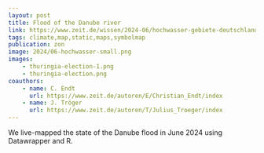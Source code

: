 ```yaml
---
layout: post
title: Flood of the Danube river
link: https://www.zeit.de/wissen/2024-06/hochwasser-gebiete-deutschland-unwetter-regen-karten
tags: climate,map,static,maps,symbolmap
publication: zon
image: 2024/06-hochwasser-small.png
images:
    - thuringia-election-1.png
    - thuringia-election.png
coauthors:
    - name: C. Endt
      url: https://www.zeit.de/autoren/E/Christian_Endt/index
    - name: J. Tröger
      url: https://www.zeit.de/autoren/T/Julius_Troeger/index
---
```


We live-mapped the state of the Danube flood in June 2024 using Datawrapper and R.
